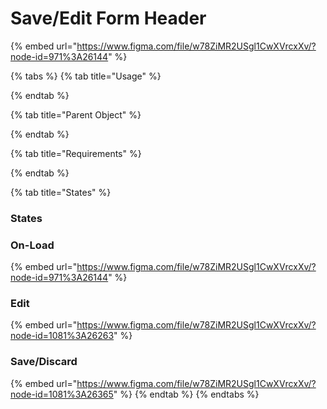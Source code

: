 # Save/Edit Form Header

{% embed url="https://www.figma.com/file/w78ZiMR2USgl1CwXVrcxXv/?node-id=971%3A26144" %}

{% tabs %}
{% tab title="Usage" %}

{% endtab %}

{% tab title="Parent Object" %}

{% endtab %}

{% tab title="Requirements" %}

{% endtab %}

{% tab title="States" %}
### States

### On-Load

{% embed url="https://www.figma.com/file/w78ZiMR2USgl1CwXVrcxXv/?node-id=971%3A26144" %}



### Edit 

{% embed url="https://www.figma.com/file/w78ZiMR2USgl1CwXVrcxXv/?node-id=1081%3A26263" %}

### Save/Discard

{% embed url="https://www.figma.com/file/w78ZiMR2USgl1CwXVrcxXv/?node-id=1081%3A26365" %}
{% endtab %}
{% endtabs %}



